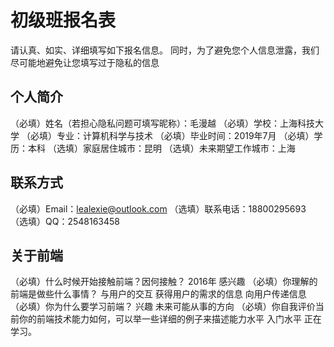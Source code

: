 # 初级班报名表

请认真、如实、详细填写如下报名信息。
同时，为了避免您个人信息泄露，我们尽可能地避免让您填写过于隐私的信息

## 个人简介

（必填）姓名（若担心隐私问题可填写昵称）：毛漫越
（必填）学校：上海科技大学
（必填）专业：计算机科学与技术
（必填）毕业时间：2019年7月
（必填）学历：本科
（选填）家庭居住城市：昆明
（选填）未来期望工作城市：上海

## 联系方式 

（必填）Email：lealexie@outlook.com
（选填）联系电话：18800295693
（选填）QQ：2548163458

## 关于前端

（必填）什么时候开始接触前端？因何接触？ 
2016年 感兴趣
（必填）你理解的前端是做些什么事情？
与用户的交互 获得用户的需求的信息 向用户传递信息
（必填）你为什么要学习前端？
兴趣 未来可能从事的方向
（必填）你自我评价当前你的前端技术能力如何，可以举一些详细的例子来描述能力水平
入门水平 正在学习。
